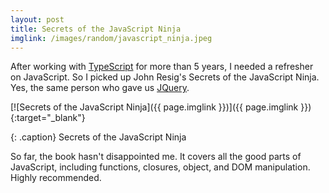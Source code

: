 ```yaml
---
layout: post
title: Secrets of the JavaScript Ninja
imglink: /images/random/javascript_ninja.jpeg
---
```


 After working with [TypeScript](https://www.typescriptlang.org/) for more than 5 years, I needed a refresher on JavaScript. So I picked up John Resig's Secrets of the JavaScript Ninja. Yes, the same person who gave us [JQuery](https://jquery.com/).  

[![Secrets of the JavaScript Ninja]({{ page.imglink }})]({{ page.imglink }}){:target="_blank"} 

{: .caption}
Secrets of the JavaScript Ninja

So far, the book hasn't disappointed me. It covers all the good parts of JavaScript, including functions, closures, object, and DOM manipulation. Highly recommended.